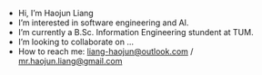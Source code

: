 - Hi, I’m Haojun Liang
- I’m interested in software engineering and AI.
- I’m currently a B.Sc. Information Engineering stundent at TUM.
- I’m looking to collaborate on ...
- How to reach me: liang-haojun@outlook.com / mr.haojun.liang@gmail.com

<!---
HAOJUN-LIANG/HAOJUN-LIANG is a ✨ special ✨ repository because its `README.md` (this file) appears on your GitHub profile.
You can click the Preview link to take a look at your changes.
--->
